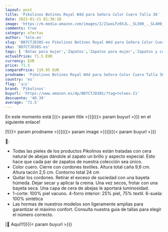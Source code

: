 ```yaml
---
layout: post
title: 'Pikolinos Botines Royal W4d para Señora Color Cuero Talla 36'
date: 2022-01-21 01:38:10
image: 'https://m.media-amazon.com/images/I/21woLFz6hJL._SL500_._SL400_.jpg'
comments: true
category: ofertas
author: 'tole.es'
slug: 'B07CTJD38S-es Pikolinos Botines Royal W4d para Señora Color Cuero Talla 36'
sku: 'B07CTJD38S-es'
tags: [ 'Botas para mujer','Zapatos','Zapatos para mujer','Zapatos y complementos','botines','pikolinos', ]
actualPrice: 71.5 EUR
currency: EUR
price: 71.5
comparePrice: 119.95 EUR
prodname: 'Pikolinos Botines Royal W4d para Señora Color Cuero Talla 36'
country: 'es'
flag: '🇪🇸'
brand: 'Pikolinos'
buyurl: 'https://www.amazon.es/dp/B07CTJD38S/?tag=tolees-21'
descuento: '40.39'
average: '71.5'
---
```


En este momento está [{{< param title >}}]({{< param buyurl >}}) en el siguiente enlace!

[![{{< param prodname >}}]({{< param image >}})]({{< param buyurl >}})

🔎:

- Todas las pieles de los productos Pikolinos están tratadas con cera natural de abejas dándole al zapato un brillo y aspecto especial. Esto hace que cada par de zapatos de nuestra colección sea único.
- Color cuero. Cierre con cordones textiles. Altura total caña 9,6 cm. Altura tacón 2,5 cm. Contorno total 24 cm
- Quitar los cordones. Retirar el exceso de suciedad con una bayeta húmeda. Dejar secar y aplicar la crema. Una vez secos, frotar con una bayeta seca. Una capa de cera de abejas le aportará luminosidad.
- 1-corte: 100% piel vacuno. 4-forro interior: 25% piel, 75% textil. 6-suela: 100% sintética
- Las hormas de nuestros modelos son ligeramente amplias para garantizar el máximo confort. Consulta nuestra guía de tallas para elegir el número correcto.

[🛒 Aquí!!!]({{< param buyurl >}})
